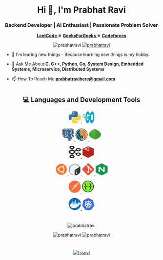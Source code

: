 <h1 align="center">Hi 👋, I'm Prabhat Ravi</h1>
<h3 align="center">Backend Developer | AI Enthusiast | Passionate Problem Solver</h3>

<p align="center">
<!--
    <a href="https://www.hackerrank.com/prabhatravi">
        <b>HackerRank</b>
    </a>
    ❅ -->
    <a href="https://leetcode.com/binaryfetch_9">
        <b>LeetCode</b>
    </a>
    ❅
    <a href="https://auth.geeksforgeeks.org/user/prabhatravi/">
        <b>GeeksForGeeks</b>
    </a>
    ❅
    <a href="https://codeforces.com/profile/prabhatravi">
        <b>Codeforces</b>
    </a>
</p>

<p align="center">
    <img src="https://komarev.com/ghpvc/?username=prabhatravi" alt="prabhatravi" />
    <a href="https://github.com/prabhatravi?tab=followers">
        <img src="https://img.shields.io/github/followers/prabhatravi.svg?style=social&label=Follow" alt="prabhatravi" />
    </a>
</p>

- 🌱 I'm learing new things - Because learning new things is my hobby.

- 💬 Ask Me About **C, C++, Python, Go, System Design, Embedded Systems, Microservice, Distributed Systems**

- 📫 How To Reach Me **prabhatravihere@gmail.com**


<h1 align="center"></h1>

<h2 align="center">💻 Languages and Development Tools</h2>

<p align="center">
    <a href="https://www.python.org" target="_blank"> <img src="/img/python.png" alt="python" width="40" height="40"/> </a>
    <a href="https://golang.org" target="_blank"> <img src="/img/go.png" alt="go" width="40" height="40"/> </a>
</p>
<p align="center">
    <a href="https://www.postgresql.org" target="_blank"> <img src="/img/postgresql.png" alt="postgresql" width="40" height="40"/> </a>
    <a href="https://www.mysql.com/" target="_blank"> <img src="/img/mysql.png" alt="mysql" width="40" height="40"/> </a>
    <a href="https://www.mongodb.com/" target="_blank"> <img src="/img/mongo_db.png" alt="mongodb" width="40" height="40"/> </a>
</p>
<p align="center">
    <a href="https://kafka.apache.org/" target="_blank"> <img src="/img/kafka.png" alt="kafka" width="40" height="40"/> </a>
    <a href="https://redis.io" target="_blank"> <img src="/img/redis.png" alt="redis" width="40" height="40"/> </a>
</p>
<p align="center">
    <a href="https://www.linux.org/" target="_blank"> <img src="/img/linux.png" alt="linux" width="40" height="40"/> </a>
    <a href="https://www.gnu.org/software/bash/" target="_blank"> <img src="/img/bash.png" alt="bash" width="40" height="40"/> </a>
    <a href="https://git-scm.com/" target="_blank"> <img src="/img/git.png" alt="git" width="40" height="40"/> </a>
    <a href="https://www.nginx.com" target="_blank"> <img src="/img/nginx.png" alt="nginx" width="40" height="40"/> </a>
</p>
<p align="center">
    <a href="https://postman.com" target="_blank"> <img src="/img/postman.png" alt="postman" width="40" height="40"/> </a>
    <a href="https://swagger.io/" target="_blank"> <img src="/img/swagger.png" alt="swagger" width="40" height="40"/> </a>
</p>

<p align="center">
    <a href="https://www.docker.com/" target="_blank"> <img src="/img/docker.png" alt="docker" width="40" height="40"/> </a>
    <a href="https://kubernetes.io" target="_blank"> <img src="/img/kubernetes.png" alt="kubernetes" width="40" height="40"/> </a>
</p>

<h1 align="center"></h1>

<p align="center">
    <img src="https://github-profile-summary-cards.vercel.app/api/cards/profile-details?username=prabhatravi&theme=nord_bright" alt="prabhatravi" />
</p>

<p align="center">
    <img src="https://github-profile-summary-cards.vercel.app/api/cards/stats?username=prabhatravi&theme=nord_bright" alt="prabhatravi" />
    <img src="https://github-profile-summary-cards.vercel.app/api/cards/repos-per-language?username=prabhatravi&theme=nord_bright" alt="prabhatravi" />
</p>

<h1 align="center"></h1>

<p align="center">
    <a href="https://linkedin.com/in/prabhatravi" target="blank"><img align="center" src="https://cdn.jsdelivr.net/npm/simple-icons@3.0.1/icons/linkedin.svg" alt="tssovi" height="30" width="30" /></a>
</p>

<h1 align="center"></h1>
